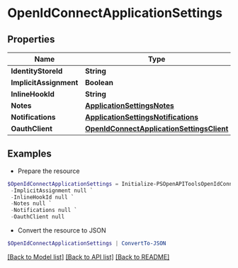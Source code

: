 # OpenIdConnectApplicationSettings
## Properties

Name | Type | Description | Notes
------------ | ------------- | ------------- | -------------
**IdentityStoreId** | **String** |  | [optional] 
**ImplicitAssignment** | **Boolean** |  | [optional] 
**InlineHookId** | **String** |  | [optional] 
**Notes** | [**ApplicationSettingsNotes**](ApplicationSettingsNotes.md) |  | [optional] 
**Notifications** | [**ApplicationSettingsNotifications**](ApplicationSettingsNotifications.md) |  | [optional] 
**OauthClient** | [**OpenIdConnectApplicationSettingsClient**](OpenIdConnectApplicationSettingsClient.md) |  | [optional] 

## Examples

- Prepare the resource
```powershell
$OpenIdConnectApplicationSettings = Initialize-PSOpenAPIToolsOpenIdConnectApplicationSettings  -IdentityStoreId null `
 -ImplicitAssignment null `
 -InlineHookId null `
 -Notes null `
 -Notifications null `
 -OauthClient null
```

- Convert the resource to JSON
```powershell
$OpenIdConnectApplicationSettings | ConvertTo-JSON
```

[[Back to Model list]](../README.md#documentation-for-models) [[Back to API list]](../README.md#documentation-for-api-endpoints) [[Back to README]](../README.md)

